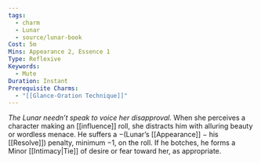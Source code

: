 ```yaml
---
tags:
  - charm
  - Lunar
  - source/lunar-book
Cost: 5m
Mins: Appearance 2, Essence 1
Type: Reflexive
Keywords:
  - Mute
Duration: Instant
Prerequisite Charms:
  - "[[Glance-Oration Technique]]"
---
```

*The Lunar needn’t speak to voice her disapproval.*
When she perceives a character making an [[influence]] roll, she distracts him with alluring beauty or wordless menace. He suffers a −(Lunar’s [[Appearance]] − his [[Resolve]]) penalty, minimum −1, on the roll. If he botches, he forms a Minor [[Intimacy|Tie]] of desire or fear toward her, as appropriate.